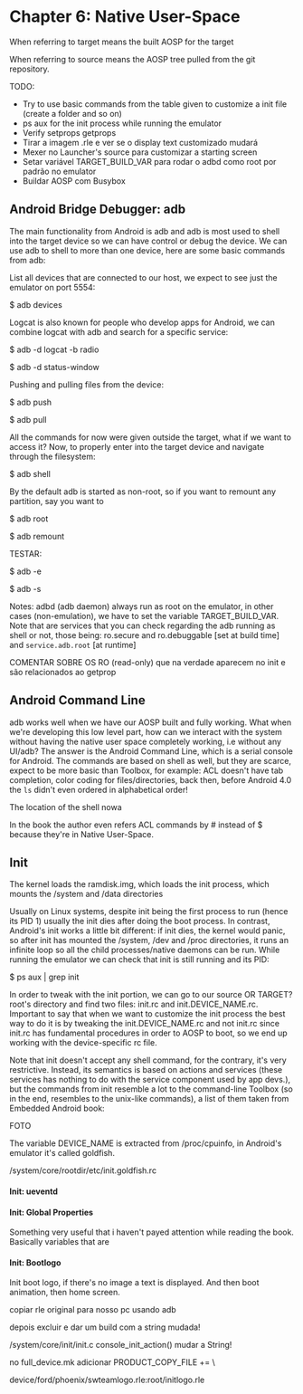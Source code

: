 # Chapter 6: Native User-Space

When referring to target means the built AOSP for the target

When referring to source means the AOSP tree pulled from the git repository.

TODO:

- Try to use basic commands from the table given to customize a init file (create a folder and so on)
- ps aux for the init process while running the emulator
- Verify setprops getprops
- Tirar a imagem .rle e ver se o display text customizado mudará
- Mexer no Launcher's source para customizar a starting screen
- Setar variável TARGET_BUILD_VAR para rodar o adbd como root por padrão no emulator 
- Buildar AOSP com Busybox

## Android Bridge Debugger: adb 

The main functionality from Android is adb and adb is most used to shell into the target device so we can have control or debug the device. We can use adb to shell to more than one device, here are some basic commands from adb:

List all devices that are connected to our host, we expect to see just the emulator on port 5554:

$ adb devices

Logcat is also known for people who develop apps for Android, we can combine logcat with adb and search for a specific service:

$ adb -d logcat -b radio

$ adb -d status-window

Pushing and pulling files from the device:

$ adb push 

$ adb pull

All the commands for now were given outside the target, what if we want to access it?  Now, to properly enter into the target device and navigate through the filesystem:

$ adb shell

By the default adb is started as non-root, so if you want to remount any partition, say you want to 

$ adb root

$ adb remount 

TESTAR:

$ adb -e

$ adb -s

Notes: adbd (adb daemon) always run as root on the emulator, in other cases (non-emulation), we have to set the variable TARGET_BUILD_VAR. Note that are services that you can check regarding the adb running as shell or not, those being: ro.secure and ro.debuggable [set at build time] and `service.adb.root` [at runtime]

COMENTAR SOBRE OS RO (read-only) que na verdade aparecem no init e são relacionados ao getprop

## Android Command Line

adb works well when we have our AOSP built and fully working. What when we're developing this low level part, how can we interact with the system without having the native user space completely working, i.e without any UI/adb? The answer is the Android Command Line, which is a serial console for Android. The commands are based on shell as well, but they are scarce, expect to be more basic than Toolbox, for example: ACL doesn't have tab completion, color coding for files/directories, back then, before Android 4.0 the `ls` didn't even ordered in alphabetical order!

The location of the shell nowa

In the book the author even refers ACL commands by # instead of $ because they're in Native User-Space. 

## Init

The kernel loads the ramdisk.img, which loads the init process, which mounts the /system and /data directories

Usually on Linux systems, despite init being the first process to run (hence its PID 1) usually the init dies after doing the boot process. In contrast, Android's init works a little bit different: if init dies, the kernel would panic, so after init has mounted the /system, /dev and /proc directories, it runs an infinite loop so all the child processes/native daemons can be run. While running the emulator we can check that init is still running and its PID:

$ ps aux | grep init

In order to tweak with the init portion, we can go to our source OR TARGET? root's directory and find two files: init.rc and init.DEVICE_NAME.rc. Important to say that when we want to customize the init process the best way to do it is by tweaking the init.DEVICE_NAME.rc and not init.rc since init.rc has fundamental procedures in order to AOSP to boot, so we end up working with the device-specific rc file.

Note that init doesn't accept any shell command, for the contrary, it's very restrictive. Instead, its semantics is based on actions and services (these services has nothing to do with the service component used by app devs.), but the commands from init resemble a lot to the command-line Toolbox (so in the end, resembles to the unix-like commands), a list of them taken from Embedded Android book:

FOTO

 The variable DEVICE_NAME is extracted from /proc/cpuinfo, in Android's emulator it's called goldfish.

/system/core/rootdir/etc/init.goldfish.rc

#### Init: ueventd



#### Init: Global Properties

Something very useful that i haven't payed attention while reading the book. Basically variables that are

#### Init: Bootlogo

Init boot logo, if there's no image a text is displayed. And then boot animation, then home screen.

copiar rle original para nosso pc usando adb

depois excluir e dar um build com a string mudada!

/system/core/init/init.c console_init_action() mudar a String!

no full_device.mk adicionar PRODUCT_COPY_FILE += \

device/ford/phoenix/swteamlogo.rle:root/initlogo.rle

